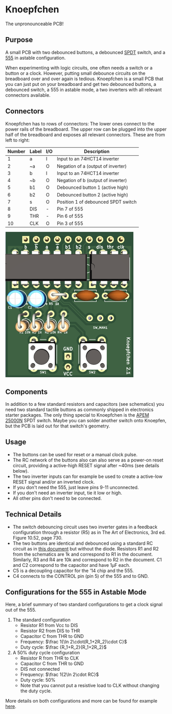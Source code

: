 # Knoepfchen

The unpronounceable PCB!

## Purpose

A small PCB with two debounced buttons, a debounced [SPDT](https://en.wikipedia.org/wiki/Switch#Contact_terminology) switch, and a [555](https://en.wikipedia.org/wiki/555_timer_IC) in astable configuration.

When experimenting with logic circuits, one often needs a switch or a button or a clock.
However, putting small debounce circuits on the breadboard over and over again is tedious.
Knoepfchen is a small PCB that you can just put on your breadboard and get two debounced buttons, a debounced switch, a 555 in astable mode, a two inverters with all relevant connectors available.

## Connectors

Knoepfchen has to rows of connectors:
The lower ones connect to the power rails of the breadboard.
The upper row can be plugged into the upper half of the breadboard and exposes all relevant connectors. These are from left to right:


| Number | Label | I/O | Description                                       |
| ------ | ----- | --- | ------------------------------------------------- |
| 1      | a     | I   | Input to an 74HCT14 inverter                      |
| 2      | ~a    | O   | Negation of a (output of inverter)                |
| 3      | b     | I   | Input to an 74HCT14 inverter                      |
| 4      | ~b    | O   | Negation of b (output of inverter)                |
| 5      | b1    | O   | Debounced button 1 (active high)                  |
| 6      | b2    | O   | Debounced button 2 (active high)                  |
| 7      | s     | O   | Position 1 of debounced SPDT switch               |
| 8      | DIS   | -   | Pin 7 of 555                                      |
| 9      | THR   | -   | Pin 6 of 555                                      |
| 10     | CLK   | O   | Pin 3 of 555                                      |

<img src="img/knoepfchen.png" alt="drawing" width="400"/>

## Components

In addition to a few standard resistors and capacitors (see schematics) you need two standard tactile buttons as commonly shipped in electronics starter packages. The only thing special to Knoepfchen is the [APEM 25000N](https://www.reichelt.de/schiebeschalter-gerade-rm2-54-1x-ein-ein-ss-25136-nh-p105709.html?&trstct=pos_2&nbc=1) SPDT switch. Maybe you can solder another switch onto Knoepfen, but the PCB is laid out for that switch's geometry.

## Usage

- The buttons can be used for reset or a manual clock pulse.
- The RC network of the buttons also can also serve as a power-on reset circuit, providing a active-high RESET signal after ~40ms (see details below).
- The two inverter inputs can for example be used to create a active-low RESET signal and/or an inverted clock.
- If you don't need the 555, just leave pins 9-11 unconnected.
- If you don't need an inverter input, tie it low or high.
- All other pins don't need to be connected.

## Technical Details

- The switch debouncing circuit uses two inverter gates in a feedback configuration through a resistor (R5) as in The Art of Electronics, 3rd ed. Figure 10.52, page 730.
- The two buttons are identical and debounced using a standard RC circuit as in [this document](https://www.we-online.com/web/en/index.php/download/media/07_electronic_components/download_center_1/application_notes_berichte/sn015__contact_circuit_debounce_for_switches/SN015a_EN.pdf) but without the diode. Resistors R1 and R2 from the schematics are 1k and correspond to R1 in the document. Similarly, R3 and R4 are 10k and correspond to R2 in the document. C1 and C2 correspond to the capacitor and have 1µF each.
- C5 is a decoupling capacitor for the '14 chip and the 555.
- C4 connects to the CONTROL pin (pin 5) of the 555 and to GND.

## Configurations for the 555 in Astable Mode

Here, a brief summary of two standard configurations to get a clock signal out of the 555.

1. The standard configuration
    - Resistor R1 from Vcc to DIS
    - Resistor R2 from DIS to THR
    - Capacitor C from THR to GND
    - Frequency: $\frac 1{\ln 2\cdot(R_1+2R_2)\cdot C}$
    - Duty cycle: $\frac {R_1+R_2}{R_1+2R_2}$ 
2. A 50% duty cycle configuration
    - Resistor R from THR to CLK
    - Capacitor C from THR to GND
    - DIS not connected
    - Frequency: $\frac 1{2\ln 2\cdot RC}$ 
    - Duty cycle: 50%
    - Note that you cannot put a resistive load to CLK without changing the duty cycle. 

More details on both configurations and more can be found for example [here](https://www.electronics-tutorials.ws/waveforms/555-circuits-part-1.html).
